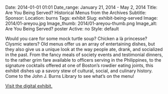 Date: 2014-01-01 01:01 
Date_range: January 21, 2014 - May 2, 2014
Title: Are You Being Served? Historical Menus from the Archives
Subtitle:
Sponsor: 
Location: burns
Tags: exhibit
Slug: exhibit-being-served 
Image: 2014/01-areyou.jpg
Image_thumb: 2014/01-areyou-thumb.png
Image_alt:  Are You Being Served? poster
Active: no
Style: default

<p>Would you care for some mock turtle soup? Chicken a là princesse? Clysmic waters? Old menus offer us an array of entertaining dishes, but they also give us a unique look at the way people ate, drank, and socialized in the past. From the fancy meals of society events and testimonial dinners, to the rather grim fare available to officers serving in the Philippines, to the signature cocktails offered at one of Boston’s rowdier eating joints, this exhibit dishes up a savory stew of cultural, social, and culinary history. Come to the John J. Burns Library to see what’s on the menu!</p>

<p class="digital-exhibits-link"><a href="https://library.bc.edu/digital-exhibits/exhibits/show/common-boston">Visit the digital exhibit.</a></p>


<!--

Active:
    Yes (will appear on Exhibit's homepage)
    No (will not appear on Exhibit's homepage, but will appear in archives)

Gallery locations: 
    Burns Library (burns)
    Theology and Ministry Library (tml)
    O'Neill Level One (lvl1)
    O'Neill Level Three (lvl3)
    O'Neill Reading Room (reading)
    O'Neill Reading Room Back Wall (backwall)
    O'Neill Lobby (lobby)
    History Dept, Stokes Hall (stokes)
    Bapst Exhibits (bapsts)
    Archived Bapst Exhibits (bapstsarchive)
  
Need spaces for:

  Virtual Exhibits (virtual)
  Tip O'Neill (tiponeill)

Style:
    Poster on left, text on right (default)
    Poster on right, text on left (right)
    Poster large, centered above text (middle_top)
    Poster large, centered below text (middle_down)

-->

